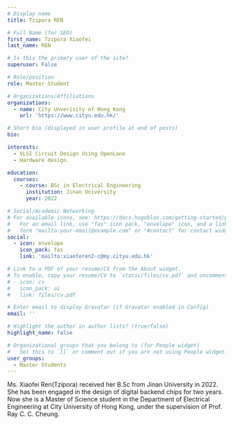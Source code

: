 ```yaml
---
# Display name
title: Tzipora REN

# Full Name (for SEO)
first_name: Tzipora Xiaofei
last_name: REN

# Is this the primary user of the site?
superuser: False

# Role/position
role: Master Student

# Organizations/Affiliations
organizations:
  - name: City Unverisity of Hong Kong
    url: 'https://www.cityu.edu.hk/'

# Short bio (displayed in user profile at end of posts)
bio: 

interests:
  - VLSI Circuit Design Using OpenLane
  - Hardware design.

education:
  courses:
    - course: BSc in Electrical Engineering
      institution: Jinan University
      year: 2022

# Social/Academic Networking
# For available icons, see: https://docs.hugoblox.com/getting-started/page-builder/#icons
#   For an email link, use "fas" icon pack, "envelope" icon, and a link in the
#   form "mailto:your-email@example.com" or "#contact" for contact widget.
social:
  - icon: envelope
    icon_pack: fas
    link: 'mailto:xiaoferen2-c@my.cityu.edu.hk'

# Link to a PDF of your resume/CV from the About widget.
# To enable, copy your resume/CV to `static/files/cv.pdf` and uncomment the lines below.
# - icon: cv
#   icon_pack: ai
#   link: files/cv.pdf

# Enter email to display Gravatar (if Gravatar enabled in Config)
email: ''

# Highlight the author in author lists? (true/false)
highlight_name: false

# Organizational groups that you belong to (for People widget)
#   Set this to `[]` or comment out if you are not using People widget.
user_groups:
  - Master Students
---
```


Ms. Xiaofei Ren(Tzipora) received her B.Sc from Jinan University in 2022. She has been engaged in the design of digital backend chips for two years. Now she is a Master of Science student in the Department of Electrical Engineering at City University of Hong Kong, under the supervision of Prof. Ray C. C. Cheung.
